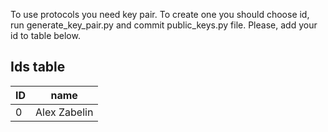 To use protocols you need key pair. To create one you should choose id, run generate\_key\_pair.py and commit public\_keys.py file. Please, add your id to table below.

## Ids table
ID | name
---|-----
0 | Alex Zabelin
